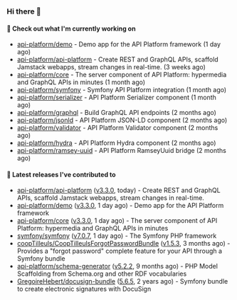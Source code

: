 ### Hi there 👋

#### 👷 Check out what I'm currently working on

- [api-platform/demo](https://github.com/api-platform/demo) - Demo app for the API Platform framework (1 day ago)
- [api-platform/api-platform](https://github.com/api-platform/api-platform) - Create REST and GraphQL APIs, scaffold Jamstack webapps, stream changes in real-time. (3 weeks ago)
- [api-platform/core](https://github.com/api-platform/core) - The server component of API Platform: hypermedia and GraphQL APIs in minutes (1 month ago)
- [api-platform/symfony](https://github.com/api-platform/symfony) - Symfony API Platform integration (1 month ago)
- [api-platform/serializer](https://github.com/api-platform/serializer) - API Platform Serializer component (1 month ago)
- [api-platform/graphql](https://github.com/api-platform/graphql) - Build GraphQL API endpoints (2 months ago)
- [api-platform/jsonld](https://github.com/api-platform/jsonld) - API Platform JSON-LD component (2 months ago)
- [api-platform/validator](https://github.com/api-platform/validator) - API Platform Validator component (2 months ago)
- [api-platform/hydra](https://github.com/api-platform/hydra) - API Platform Hydra component (2 months ago)
- [api-platform/ramsey-uuid](https://github.com/api-platform/ramsey-uuid) - API Platform RamseyUuid bridge (2 months ago)

#### 🔭 Latest releases I've contributed to

- [api-platform/api-platform](https://github.com/api-platform/api-platform) ([v3.3.0](https://github.com/api-platform/api-platform/releases/tag/v3.3.0), today) - Create REST and GraphQL APIs, scaffold Jamstack webapps, stream changes in real-time.
- [api-platform/demo](https://github.com/api-platform/demo) ([v3.3.0](https://github.com/api-platform/demo/releases/tag/v3.3.0), 1 day ago) - Demo app for the API Platform framework
- [api-platform/core](https://github.com/api-platform/core) ([v3.3.0](https://github.com/api-platform/core/releases/tag/v3.3.0), 1 day ago) - The server component of API Platform: hypermedia and GraphQL APIs in minutes
- [symfony/symfony](https://github.com/symfony/symfony) ([v7.0.7](https://github.com/symfony/symfony/releases/tag/v7.0.7), 1 day ago) - The Symfony PHP framework
- [coopTilleuls/CoopTilleulsForgotPasswordBundle](https://github.com/coopTilleuls/CoopTilleulsForgotPasswordBundle) ([v1.5.3](https://github.com/coopTilleuls/CoopTilleulsForgotPasswordBundle/releases/tag/v1.5.3), 3 months ago) - Provides a &#34;forgot password&#34; complete feature for your API through a Symfony bundle
- [api-platform/schema-generator](https://github.com/api-platform/schema-generator) ([v5.2.2](https://github.com/api-platform/schema-generator/releases/tag/v5.2.2), 9 months ago) - PHP Model Scaffolding from Schema.org and other RDF vocabularies
- [GregoireHebert/docusign-bundle](https://github.com/GregoireHebert/docusign-bundle) ([5.6.5](https://github.com/GregoireHebert/docusign-bundle/releases/tag/5.6.5), 2 years ago) - Symfony bundle to create electronic signatures with DocuSign

